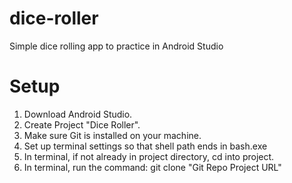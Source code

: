 # dice-roller
Simple dice rolling app to practice in Android Studio

# Setup

1. Download Android Studio.
2. Create Project "Dice Roller".
3. Make sure Git is installed on your machine.
4. Set up terminal settings so that shell path ends in bash.exe
5. In terminal, if not already in project directory, cd into project.
6. In terminal, run the command: git clone "Git Repo Project URL"